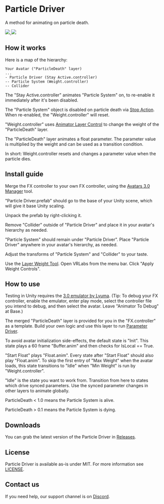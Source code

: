 <div>
  <h1>Particle Driver</h1>
  <p>
     A method for animating on particle death.
  </p>

  <a href="https://github.com/VRLabs/Particle-Driver/releases/latest">
    <img src="https://img.shields.io/github/v/release/VRLabs/Particle-Driver.svg?style=flat-square">
  </a>
  <a href="https://github.com/VRLabs/Particle-Driver/releases/latest">
    <img src="https://img.shields.io/badge/Unity-2019.4-green.svg?style=flat-square">
  </a>
  <br />
</div>

## How it works

Here is a map of the hierarchy:

```
Your Avatar ("ParticleDeath" layer)
...
- Particle Driver (Stay Active.controller)
-- Particle System (Weight.controller)
-- Collider
```

The "Stay Active.controller" animates "Particle System" on, to re-enable it immediately after it's been disabled.

The "Particle System" object is disabled on particle death via [Stop Action](https://docs.unity3d.com/ScriptReference/ParticleSystemStopAction.html). When re-enabled, the "Weight.controller" will reset.

"Weight.controller" uses [Animator Layer Control](https://docs.vrchat.com/docs/state-behaviors) to change the weight of the "ParticleDeath" layer.

The "ParticleDeath" layer animates a float parameter. The parameter value is multiplied by the weight and can be used as a transition condition.

In short: Weight.controller resets and changes a parameter value when the particle dies.

## Install guide

Merge the FX controller to your own FX controller, using the [Avatars 3.0 Manager](https://github.com/VRLabs/Avatars-3.0-Manager) tool.
 
"Particle Driver.prefab" should go to the base of your Unity scene, which will give it base Unity scaling.

Unpack the prefab by right-clicking it.

Remove "Collider" outside of "Particle Driver" and place it in your avatar's hierarchy as needed. 

"Particle System" should remain under "Particle Driver". Place "Particle Driver" anywhere in your avatar's hierarchy, as needed.

Adjust the transforms of "Particle System" and "Collider" to your taste.

Use the [Layer Weight Tool](https://github.com/VRLabs/Layer-Weight-Tool/). Open VRLabs from the menu bar. Click "Apply Weight Controls".

## How to use

Testing in Unity requires the [3.0 emulator by Lyuma](https://github.com/lyuma/Av3Emulator). (Tip: To debug your FX controller, enable the emulator, enter play mode, select the controller file you intend to debug, and then select the avatar. Leave "Animator To Debug" at Base.)

The merged "ParticleDeath" layer is provided for you in the "FX.controller" as a template. Build your own logic and use this layer to run [Parameter Driver](https://docs.vrchat.com/docs/state-behaviors).

To avoid avatar initialization side-effects, the default state is "Init". This state plays a 60 frame "Buffer.anim" and then checks for IsLocal == True.

"Start Float" plays "Float.anim". Every state after "Start Float" should also play "Float.anim". To skip the first entry of "Max Weight" when the avatar loads, this state transitions to "Idle" when "Min Weight" is run by "Weight.controller".

"Idle" is the state you want to work from. Transition from here to states which drive synced parameters. Use the synced parameter changes in other layers to animate globally.

ParticleDeath < 1.0 means the Particle System is alive.

ParticleDeath > 0.1 means the Particle System is dying.

## Downloads

You can grab the latest version of the Particle Driver in [Releases](https://github.com/VRLabs/Particle-Driver/releases/latest).

## License

Particle Driver is available as-is under MIT. For more information see [LICENSE](https://github.com/VRLabs/Particle-Driver/blob/main/LICENSE).

## Contact us

If you need help, our support channel is on [Discord](https://discord.vrlabs.dev).
